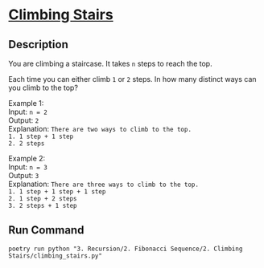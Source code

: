 # [Climbing Stairs](https://leetcode.com/problems/climbing-stairs/)

## Description
You are climbing a staircase. It takes `n` steps to reach the top.

Each time you can either climb `1` or `2` steps. In how many distinct ways can you climb to the top?

Example 1:\
Input: `n = 2`\
Output: `2`\
Explanation: `There are two ways to climb to the top.`\
`1. 1 step + 1 step`\
`2. 2 steps`

Example 2:\
Input: `n = 3`\
Output: `3`\
Explanation: `There are three ways to climb to the top.`\
`1. 1 step + 1 step + 1 step`\
`2. 1 step + 2 steps`\
`3. 2 steps + 1 step`

## Run Command
`poetry run python "3. Recursion/2. Fibonacci Sequence/2. Climbing Stairs/climbing_stairs.py"`